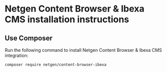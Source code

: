 # Netgen Content Browser & Ibexa CMS installation instructions

## Use Composer

Run the following command to install Netgen Content Browser & Ibexa CMS
integration:

```
composer require netgen/content-browser-ibexa
```
